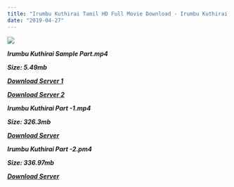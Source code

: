 ```yaml
---
title: "Irumbu Kuthirai Tamil HD Full Movie Download - Irumbu Kuthirai Tamil HD Movie Download"
date: "2019-04-27"
---
```


![](https://images.moviebuff.com/6e9f5ddf-a5bc-4a29-a05d-0fcbfc053313?w=1000)

**_Irumbu Kuthirai Sample Part.mp4_**

**_Size: 5.49mb_**

**_[Download Server 1](http://dl2.tamilsrcg.xyz/load/2014/Irumbu{2c088f659142c0283fde3b45bf50b63be20aae7f704a2f0bf67686df6392cb2e}20Kuthirai/Irumbu{2c088f659142c0283fde3b45bf50b63be20aae7f704a2f0bf67686df6392cb2e}20Kuthirai{2c088f659142c0283fde3b45bf50b63be20aae7f704a2f0bf67686df6392cb2e}20(2014){2c088f659142c0283fde3b45bf50b63be20aae7f704a2f0bf67686df6392cb2e}20DvdRip{2c088f659142c0283fde3b45bf50b63be20aae7f704a2f0bf67686df6392cb2e}20HD{2c088f659142c0283fde3b45bf50b63be20aae7f704a2f0bf67686df6392cb2e}20Part{2c088f659142c0283fde3b45bf50b63be20aae7f704a2f0bf67686df6392cb2e}20Sample.mp4)_**

**_[Download Server 2](http://dl2.tamilsrcg.xyz/load/2014/Irumbu{2c088f659142c0283fde3b45bf50b63be20aae7f704a2f0bf67686df6392cb2e}20Kuthirai/Irumbu{2c088f659142c0283fde3b45bf50b63be20aae7f704a2f0bf67686df6392cb2e}20Kuthirai{2c088f659142c0283fde3b45bf50b63be20aae7f704a2f0bf67686df6392cb2e}20(2014){2c088f659142c0283fde3b45bf50b63be20aae7f704a2f0bf67686df6392cb2e}20DvdRip{2c088f659142c0283fde3b45bf50b63be20aae7f704a2f0bf67686df6392cb2e}20HD{2c088f659142c0283fde3b45bf50b63be20aae7f704a2f0bf67686df6392cb2e}20Part{2c088f659142c0283fde3b45bf50b63be20aae7f704a2f0bf67686df6392cb2e}20Sample.mp4)_**

**_Irumbu Kuthirai Part -1.mp4_**

**_Size: 326.3mb_**

**_[Download Server](http://dl2.tamilsrcg.xyz/load/2014/Irumbu{2c088f659142c0283fde3b45bf50b63be20aae7f704a2f0bf67686df6392cb2e}20Kuthirai/Irumbu{2c088f659142c0283fde3b45bf50b63be20aae7f704a2f0bf67686df6392cb2e}20Kuthirai{2c088f659142c0283fde3b45bf50b63be20aae7f704a2f0bf67686df6392cb2e}20(2014){2c088f659142c0283fde3b45bf50b63be20aae7f704a2f0bf67686df6392cb2e}20DvdRip{2c088f659142c0283fde3b45bf50b63be20aae7f704a2f0bf67686df6392cb2e}20HD{2c088f659142c0283fde3b45bf50b63be20aae7f704a2f0bf67686df6392cb2e}20Part{2c088f659142c0283fde3b45bf50b63be20aae7f704a2f0bf67686df6392cb2e}201.mp4)_** 

**_Irumbu Kuthirai Part -2.pm4_**

**_Size: 336.97mb_**

**_[Download Server](http://dl2.tamilsrcg.xyz/load/2014/Irumbu{2c088f659142c0283fde3b45bf50b63be20aae7f704a2f0bf67686df6392cb2e}20Kuthirai/Irumbu{2c088f659142c0283fde3b45bf50b63be20aae7f704a2f0bf67686df6392cb2e}20Kuthirai{2c088f659142c0283fde3b45bf50b63be20aae7f704a2f0bf67686df6392cb2e}20(2014){2c088f659142c0283fde3b45bf50b63be20aae7f704a2f0bf67686df6392cb2e}20DvdRip{2c088f659142c0283fde3b45bf50b63be20aae7f704a2f0bf67686df6392cb2e}20HD{2c088f659142c0283fde3b45bf50b63be20aae7f704a2f0bf67686df6392cb2e}20Part{2c088f659142c0283fde3b45bf50b63be20aae7f704a2f0bf67686df6392cb2e}202.mp4)_**
